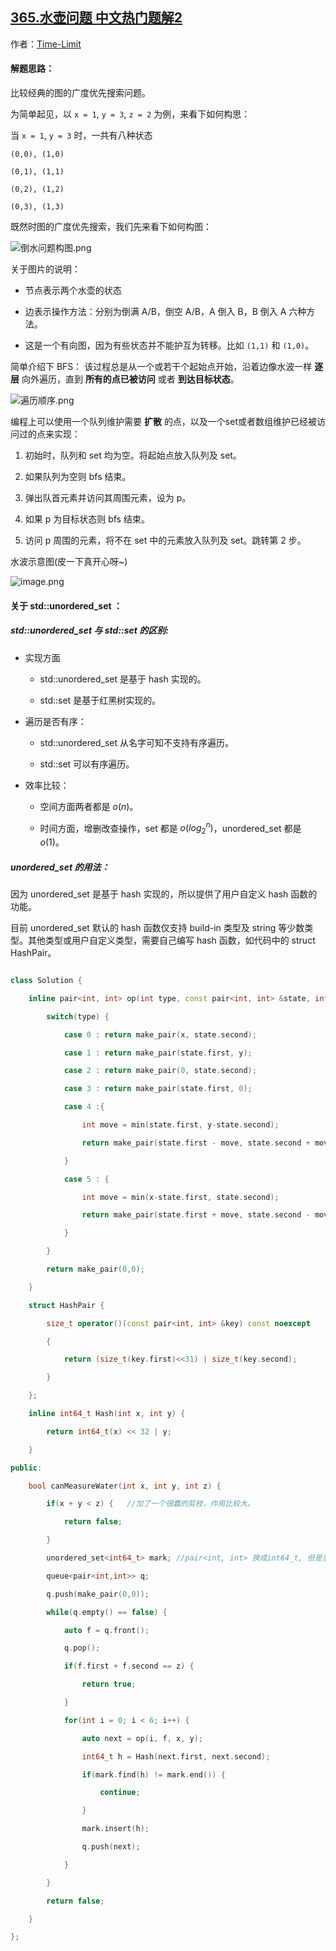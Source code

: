 ## [365.水壶问题 中文热门题解2](https://leetcode.cn/problems/water-and-jug-problem/solutions/100000/tu-jie-bfs-c-jie-zhu-unordered_set-queue-shi-xian-)

作者：[Time-Limit](https://leetcode.cn/u/Time-Limit)

#### 解题思路：
比较经典的图的广度优先搜索问题。
为简单起见，以 `x = 1`, `y = 3`, `z = 2` 为例，来看下如何构思：
当 `x = 1`, `y = 3` 时，一共有八种状态
`(0,0), (1,0)`
`(0,1), (1,1)`
`(0,2), (1,2)`
`(0,3), (1,3)`

既然时图的广度优先搜索，我们先来看下如何构图：

![倒水问题构图.png](https://pic.leetcode-cn.com/74665958dc03288791c3db73279531e40b86c908553b0f2c09ecd8aa89e73e5e-%E5%80%92%E6%B0%B4%E9%97%AE%E9%A2%98%E6%9E%84%E5%9B%BE.png)

关于图片的说明：
* 节点表示两个水壶的状态
* 边表示操作方法：分别为倒满 A/B，倒空 A/B，A 倒入 B，B 倒入 A 六种方法。
* 这是一个有向图，因为有些状态并不能护互为转移。比如 `(1,1)` 和 `(1,0)`。

简单介绍下 BFS： 该过程总是从一个或若干个起始点开始，沿着边像水波一样 **逐层** 向外遍历，直到 **所有的点已被访问** 或者 **到达目标状态**。

![遍历顺序.png](https://pic.leetcode-cn.com/df8db0621d1f589a2a606b776e805fe270d731fe8d9f618e1c0c11aa75cf4e5f-%E9%81%8D%E5%8E%86%E9%A1%BA%E5%BA%8F.png)

编程上可以使用一个队列维护需要 **扩散** 的点，以及一个set或者数组维护已经被访问过的点来实现：
1. 初始时，队列和 set 均为空。将起始点放入队列及 set。
2. 如果队列为空则 bfs 结束。
3. 弹出队首元素并访问其周围元素，设为 p。
4. 如果 p 为目标状态则 bfs 结束。
5. 访问 p 周围的元素，将不在 set 中的元素放入队列及 set。跳转第 2 步。

水波示意图(皮一下真开心呀~)

![image.png](https://pic.leetcode-cn.com/7996ee9c6a22a233921c4e0dfc7d29650d448f176339ed6200de174ae778eb09-image.png)

#### 关于 std::unordered_set ：
##### std::unordered_set 与 std::set 的区别:
* 实现方面
    * std::unordered_set 是基于 hash 实现的。
    * std::set 是基于红黑树实现的。
* 遍历是否有序：
    * std::unordered_set 从名字可知不支持有序遍历。
    * std::set 可以有序遍历。
* 效率比较：
    * 空间方面两者都是 $o(n)$。
    * 时间方面，增删改查操作，set 都是 $o(log_2^n)$，unordered_set 都是 $o(1)$。

##### unordered_set 的用法：
因为 unordered_set 是基于 hash 实现的，所以提供了用户自定义 hash 函数的功能。
目前 unordered_set 默认的 hash 函数仅支持 build-in 类型及 string 等少数类型。其他类型或用户自定义类型，需要自己编写 hash 函数，如代码中的 struct HashPair。
```C++ []
class Solution {
    inline pair<int, int> op(int type, const pair<int, int> &state, int x, int y) {
        switch(type) {
            case 0 : return make_pair(x, state.second);
            case 1 : return make_pair(state.first, y);
            case 2 : return make_pair(0, state.second);
            case 3 : return make_pair(state.first, 0);
            case 4 :{
                int move = min(state.first, y-state.second);
                return make_pair(state.first - move, state.second + move);
            }
            case 5 : {
                int move = min(x-state.first, state.second);
                return make_pair(state.first + move, state.second - move);
            }
        }
        return make_pair(0,0);
    }
    struct HashPair {
        size_t operator()(const pair<int, int> &key) const noexcept
	    {
		    return (size_t(key.first)<<31) | size_t(key.second);
	    }
    };
    inline int64_t Hash(int x, int y) {
        return int64_t(x) << 32 | y;
    }
public:
    bool canMeasureWater(int x, int y, int z) {
        if(x + y < z) {   //加了一个很蠢的剪枝，作用比较大。
            return false;
        }
        unordered_set<int64_t> mark; //pair<int, int> 换成int64_t, 但是意义不大。
        queue<pair<int,int>> q;
        q.push(make_pair(0,0));
        while(q.empty() == false) {
            auto f = q.front();
            q.pop();
            if(f.first + f.second == z) {
                return true;
            }
            for(int i = 0; i < 6; i++) {
                auto next = op(i, f, x, y);
                int64_t h = Hash(next.first, next.second);
                if(mark.find(h) != mark.end()) {
                    continue;
                }
                mark.insert(h);
                q.push(next);
            }
        }
        return false;
    }
};
```
